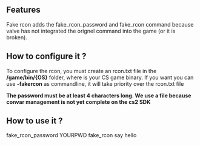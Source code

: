 ## Features

Fake rcon adds the fake_rcon_password and fake_rcon command because valve has not integrated the orignel command into the game (or it is broken).

## How to configure it ?
To configure the rcon, you must create an rcon.txt file in the **/game/bin/{OS}** folder, where is your CS game binary.
If you want you can use **-fakercon** as commandline, it will take priority over the rcon.txt file

**The password must be at least 4 characters long. We use a file because convar management is not yet complete on the cs2 SDK**

## How to use it ?
fake_rcon_password YOURPWD
fake_rcon say hello